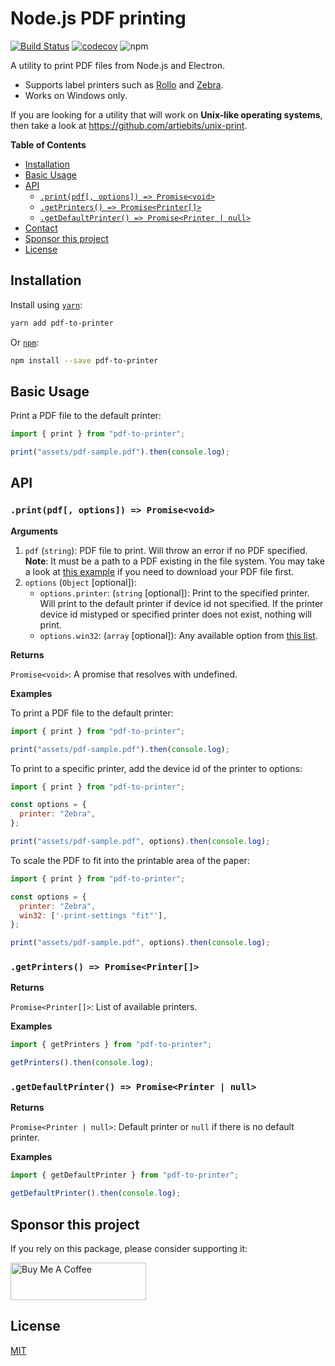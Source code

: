 # Node.js PDF printing

[![Build Status](https://api.cirrus-ci.com/github/artiebits/pdf-to-printer.svg)](https://cirrus-ci.com/github/artiebits/pdf-to-printer)
[![codecov](https://codecov.io/gh/artiebits/pdf-to-printer/branch/master/graph/badge.svg)](https://codecov.io/gh/artiebits/pdf-to-printer)
![npm](https://img.shields.io/npm/dw/pdf-to-printer)

A utility to print PDF files from Node.js and Electron.

- Supports label printers such as [Rollo](https://www.rolloprinter.com/) and [Zebra](https://www.zebra.com/us/en/products/printers.html).
- Works on Windows only. 
 
If you are looking for a utility that will work on **Unix-like operating systems**, then take a look at https://github.com/artiebits/unix-print.

<!-- START doctoc generated TOC please keep comment here to allow auto update -->
<!-- DON'T EDIT THIS SECTION, INSTEAD RE-RUN doctoc TO UPDATE -->

**Table of Contents** 

- [Installation](#installation)
- [Basic Usage](#basic-usage)
- [API](#api)
    - [`.print(pdf[, options]) => Promise<void>`](#printpdf-options--promisevoid)
    - [`.getPrinters() => Promise<Printer[]>`](#getprinters--promiseprinter)
    - [`.getDefaultPrinter() => Promise<Printer | null>`](#getdefaultprinter--promiseprinter--null)
- [Contact](#contact)
- [Sponsor this project](#sponsor-this-project)
- [License](#license)

<!-- END doctoc generated TOC please keep comment here to allow auto update -->

## Installation

Install using [`yarn`](https://yarnpkg.com/):

```bash
yarn add pdf-to-printer
```

Or [`npm`](https://www.npmjs.com/):

```bash
npm install --save pdf-to-printer
```

## Basic Usage

Print a PDF file to the default printer:

```javascript
import { print } from "pdf-to-printer";

print("assets/pdf-sample.pdf").then(console.log);
```

## API

### `.print(pdf[, options]) => Promise<void>`

**Arguments**

1. `pdf` (`string`): PDF file to print. Will throw an error if no PDF specified. **Note**: It must be a path to a PDF existing in the file system.
   You may take a look at [this example](/examples/express-server) if you need to download your PDF file first.
2. `options` (`Object` [optional]):
   - `options.printer`: (`string` [optional]): Print to the specified printer. Will print to the default printer if device id not specified. If the printer device id mistyped or specified printer does not exist, nothing will print.
   - `options.win32`: (`array` [optional]): Any available option from [this list](https://www.sumatrapdfreader.org/docs/Command-line-arguments.html).

**Returns**

`Promise<void>`: A promise that resolves with undefined.

**Examples**

To print a PDF file to the default printer:

```javascript
import { print } from "pdf-to-printer";

print("assets/pdf-sample.pdf").then(console.log);
```

To print to a specific printer, add the device id of the printer to options:

```javascript
import { print } from "pdf-to-printer";

const options = {
  printer: "Zebra",
};

print("assets/pdf-sample.pdf", options).then(console.log);
```

To scale the PDF to fit into the printable area of the paper:

```javascript
import { print } from "pdf-to-printer";

const options = {
  printer: "Zebra",
  win32: ['-print-settings "fit"'],
};

print("assets/pdf-sample.pdf", options).then(console.log);
```

### `.getPrinters() => Promise<Printer[]>`

**Returns**

`Promise<Printer[]>`: List of available printers.

**Examples**

```javascript
import { getPrinters } from "pdf-to-printer";

getPrinters().then(console.log);
```

### `.getDefaultPrinter() => Promise<Printer | null>`

**Returns**

`Promise<Printer | null>`: Default printer or `null` if there is no default printer.

**Examples**

```javascript
import { getDefaultPrinter } from "pdf-to-printer";

getDefaultPrinter().then(console.log);
```

## Sponsor this project

If you rely on this package, please consider supporting it:

<a href="https://www.buymeacoffee.com/artiebits" target="_blank"><img src="https://cdn.buymeacoffee.com/buttons/v2/default-yellow.png" alt="Buy Me A Coffee" style="height: 60px !important;width: 217px !important;" ></a>

## License

[MIT](LICENSE)
